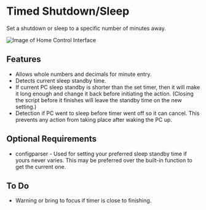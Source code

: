 # Timed Shutdown/Sleep

Set a shutdown or sleep to a specific number of minutes away.

![Image of Home Control Interface](https://i.imgur.com/5QFclhr.png)

## Features

* Allows whole numbers and decimals for minute entry.
* Detects current sleep standby time.
* If current PC sleep standby is shorter than the set timer, then it will make it long enough and change it back before initiating the action. (Closing the script before it finishes will leave the standby time on the new setting.)
* Detection if PC went to sleep before timer went off so it can cancel. This prevents any action from taking place after waking the PC up.

## Optional Requirements

* configparser - Used for setting your preferred sleep standby time if yours never varies. This may be preferred over the built-in function to get the current one.

## To Do

* Warning or bring to focus if timer is close to finishing.
